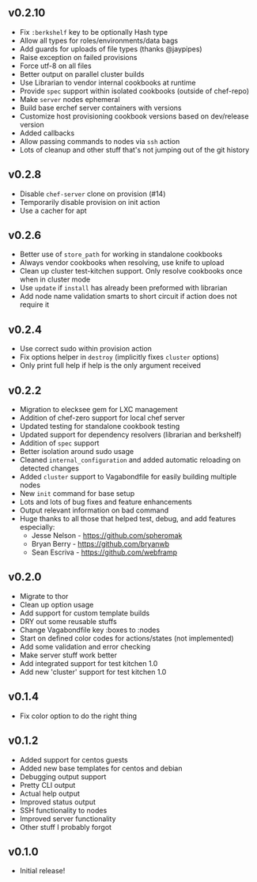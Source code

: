 ## v0.2.10
* Fix `:berkshelf` key to be optionally Hash type
* Allow all types for roles/environments/data bags
* Add guards for uploads of file types (thanks @jaypipes)
* Raise exception on failed provisions
* Force utf-8 on all files
* Better output on parallel cluster builds
* Use Librarian to vendor internal cookbooks at runtime
* Provide `spec` support within isolated cookbooks (outside of chef-repo)
* Make `server` nodes ephemeral
* Build base erchef server containers with versions
* Customize host provisioning cookbook versions based on dev/release version
* Added callbacks
* Allow passing commands to nodes via `ssh` action
* Lots of cleanup and other stuff that's not jumping out of the git history

## v0.2.8
* Disable `chef-server` clone on provision (#14)
* Temporarily disable provision on init action
* Use a cacher for apt

## v0.2.6
* Better use of `store_path` for working in standalone cookbooks
* Always vendor cookbooks when resolving, use knife to upload
* Clean up cluster test-kitchen support. Only resolve cookbooks once when in cluster mode
* Use `update` if `install` has already been preformed with librarian
* Add node name validation smarts to short circuit if action does not require it

## v0.2.4
* Use correct sudo within provision action
* Fix options helper in `destroy` (implicitly fixes `cluster` options)
* Only print full help if help is the only argument received

## v0.2.2
* Migration to elecksee gem for LXC management
* Addition of chef-zero support for local chef server
* Updated testing for standalone cookbook testing
* Updated support for dependency resolvers (librarian and berkshelf)
* Addition of `spec` support
* Better isolation around sudo usage
* Cleaned `internal_configuration` and added automatic reloading on detected changes
* Added `cluster` support to Vagabondfile for easily building multiple nodes
* New `init` command for base setup
* Lots and lots of bug fixes and feature enhancements
* Output relevant information on bad command
* Huge thanks to all those that helped test, debug, and add features especially:
  * Jesse Nelson - https://github.com/spheromak
  * Bryan Berry - https://github.com/bryanwb
  * Sean Escriva - https://github.com/webframp


## v0.2.0
* Migrate to thor
* Clean up option usage
* Add support for custom template builds
* DRY out some reusable stuffs
* Change Vagabondfile key :boxes to :nodes
* Start on defined color codes for actions/states (not implemented)
* Add some validation and error checking
* Make server stuff work better
* Add integrated support for test kitchen 1.0
* Add new 'cluster' support for test kitchen 1.0

## v0.1.4
* Fix color option to do the right thing

## v0.1.2
* Added support for centos guests
* Added new base templates for centos and debian
* Debugging output support
* Pretty CLI output
* Actual help output
* Improved status output
* SSH functionality to nodes
* Improved server functionality
* Other stuff I probably forgot

## v0.1.0
* Initial release!
